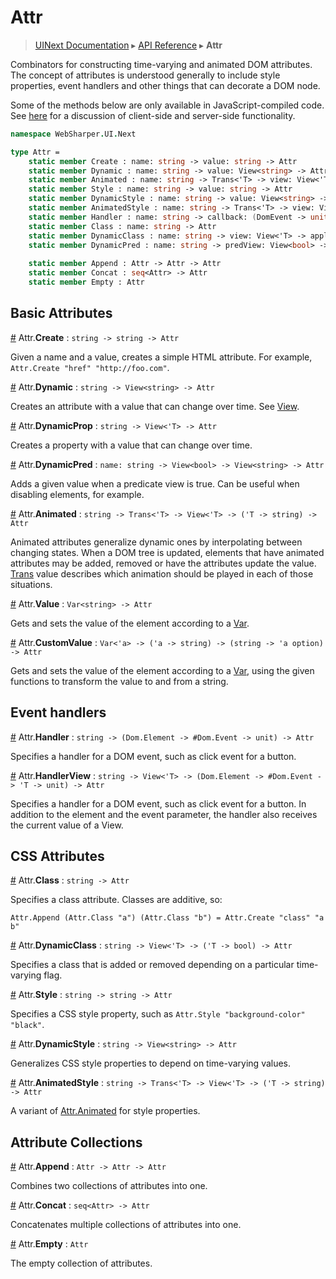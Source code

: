 # Attr
> [UINext Documentation](UINext.md) ▸ [API Reference](UINext-API.md) ▸ **Attr**

Combinators for constructing time-varying and animated DOM attributes.
The concept of attributes is understood generally to include style properties,
event handlers and other things that can decorate a DOM node.

Some of the methods below are only available in JavaScript-compiled
code. See [here](UINext-ClientServer.md) for a discussion of client-side and
server-side functionality.

```fsharp
namespace WebSharper.UI.Next

type Attr =
    static member Create : name: string -> value: string -> Attr
    static member Dynamic : name: string -> value: View<string> -> Attr
    static member Animated : name: string -> Trans<'T> -> view: View<'T> -> value: ('T -> string) -> Attr
    static member Style : name: string -> value: string -> Attr
    static member DynamicStyle : name: string -> value: View<string> -> Attr
    static member AnimatedStyle : name: string -> Trans<'T> -> view: View<'T> -> value: ('T -> string) -> Attr
    static member Handler : name: string -> callback: (DomEvent -> unit) -> Attr
    static member Class : name: string -> Attr
    static member DynamicClass : name: string -> view: View<'T> -> apply: ('T -> bool) -> Attr
    static member DynamicPred : name: string -> predView: View<bool> -> valView: View<string> -> Attr
    
    static member Append : Attr -> Attr -> Attr
    static member Concat : seq<Attr> -> Attr
    static member Empty : Attr
```

## Basic Attributes

<a href="#Create" name="Create">#</a> Attr.**Create** : `string -> string -> Attr`

Given a name and a value, creates a simple HTML attribute.
For example, `Attr.Create "href" "http://foo.com"`.

<a href="#Dynamic" name="Dynamic">#</a> Attr.**Dynamic** : `string -> View<string> -> Attr`

Creates an attribute with a value that can change over time. See [View](UINext-View.md).

<a href="#DynamicProp" name="DynamicProp">#</a> Attr.**DynamicProp** : `string -> View<'T> -> Attr`

Creates a property with a value that can change over time.

<a href="#DynamicPred" name="DynamicPred">#</a> Attr.**DynamicPred** : `name: string -> View<bool> -> View<string> -> Attr`

Adds a given value when a predicate view is true. Can be useful when disabling elements, for example.

<a href="#Animated" name="Animated">#</a> Attr.**Animated** : `string -> Trans<'T> -> View<'T> -> ('T -> string) -> Attr`

Animated attributes generalize dynamic ones by interpolating between changing states.
When a DOM tree is updated, elements that have animated attributes may be added, removed or
have the attributes update the value.  [Trans](UINext-Trans.md) value describes which animation should
be played in each of those situations.

<a href="#Value" name="Value">#</a> Attr.**Value** : `Var<string> -> Attr`

Gets and sets the value of the element according to a [Var](UINext-Var.md).

<a href="#CustomValue" name="CustomValue">#</a> Attr.**CustomValue** : `Var<'a> -> ('a -> string) -> (string -> 'a option) -> Attr`

Gets and sets the value of the element according to a [Var](UINext-Var.md),
using the given functions to transform the value to and from a string.

## Event handlers

<a href="#Handler" name="Handler">#</a> Attr.**Handler** : `string -> (Dom.Element -> #Dom.Event -> unit) -> Attr`

Specifies a handler for a DOM event, such as click event for a button.

<a href="#HandlerView" name="HandlerView">#</a> Attr.**HandlerView** : `string -> View<'T> -> (Dom.Element -> #Dom.Event -> 'T -> unit) -> Attr`

Specifies a handler for a DOM event, such as click event for a button.
In addition to the element and the event parameter, the handler also
receives the current value of a View.

## CSS Attributes

<a href="#Class" name="Class">#</a> Attr.**Class** : `string -> Attr`

Specifies a class attribute. Classes are additive, so:

    Attr.Append (Attr.Class "a") (Attr.Class "b") = Attr.Create "class" "a b"
    
<a href="#DynamicClass" name="DynamicClass">#</a> Attr.**DynamicClass** : `string -> View<'T> -> ('T -> bool) -> Attr`

Specifies a class that is added or removed depending on a particular time-varying flag.

<a href="#Style" name="Style">#</a> Attr.**Style** : `string -> string -> Attr`

Specifies a CSS style property, such as `Attr.Style "background-color" "black"`.

<a href="#DynamicStyle" name="DynamicStyle">#</a> Attr.**DynamicStyle** : `string -> View<string> -> Attr`

Generalizes CSS style properties to depend on time-varying values.

<a href="#AnimatedStyle" name="AnimatedStyle">#</a> Attr.**AnimatedStyle** : `string -> Trans<'T> -> View<'T> -> ('T -> string) -> Attr`

A variant of <a href="#Animated">Attr.Animated</a> for style properties.

## Attribute Collections

<a name="Append" href="#Append">#</a> Attr.**Append** : `Attr -> Attr -> Attr`

Combines two collections of attributes into one.

<a name="Concat" href="#Concat">#</a> Attr.**Concat** : `seq<Attr> -> Attr`

Concatenates multiple collections of attributes into one.

<a name="Empty" href="#Empty">#</a> Attr.**Empty** : `Attr`

The empty collection of attributes.
